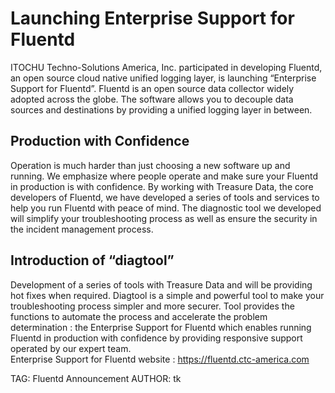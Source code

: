 # Launching Enterprise Support for Fluentd

ITOCHU Techno-Solutions America, Inc. participated in developing Fluentd, an open source cloud native unified logging layer, is launching “Enterprise Support for Fluentd”.
Fluentd is an open source data collector widely adopted across the globe. The software allows you to decouple data sources and destinations by providing a unified logging layer in between.


## Production with Confidence
Operation is much harder than just choosing a new software up and running. We emphasize where people operate and make sure your Fluentd in production is with confidence. By working with Treasure Data, the core developers of Fluentd, we have developed a series of tools and services to help you run Fluentd with peace of mind. The diagnostic tool we developed will simplify your troubleshooting process as well as ensure the security in the incident management process.

## Introduction of “diagtool”

Development of a series of tools with Treasure Data and will be providing hot fixes when required.
Diagtool is a simple and powerful tool to make your troubleshooting process simpler and more securer. Tool provides the functions to automate the process and accelerate the problem determination :
 the Enterprise Support for Fluentd which enables running Fluentd in production with confidence by providing responsive support operated by our expert team.  
Enterprise Support for Fluentd website : https://fluentd.ctc-america.com

TAG: Fluentd Announcement
AUTHOR: tk 
